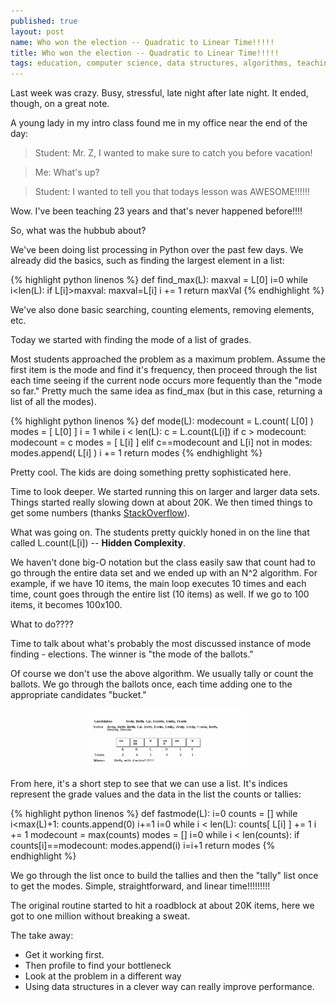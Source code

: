 ```yaml
---
published: true
layout: post
name: Who won the election -- Quadratic to Linear Time!!!!!
title: Who won the election -- Quadratic to Linear Time!!!!!
tags: education, computer science, data structures, algorithms, teaching
---
```


Last week was crazy. Busy, stressful, late night after late night. It
ended, though, on a great note.

A young lady in my intro class found me in my office near the end of the day:

> Student: Mr. Z, I wanted to make sure to catch you before vacation!

> Me: What's up?

> Student: I wanted to tell you that todays lesson was AWESOME!!!!!!

Wow. I've been teaching 23 years and that's never happened before!!!!

So, what was the hubbub about?

We've been doing list processing in Python over the past few days. We already did the basics, such as finding the largest element in a list:

{% highlight python linenos %}
def find_max(L):
    maxval = L[0]
	i=0
	while i<len(L):
		if L[i]>maxval:
			maxval=L[i]
		i += 1
	return maxVal
{% endhighlight %}

We've also done basic searching, counting elements, removing elements, etc.

Today we started with finding the mode of a list of grades.

Most students approached the problem as a maximum problem. Assume the
first item is the mode and find it's frequency, then proceed through
the list each time seeing if the current node occurs more fequently
than the "mode so far." Pretty much the same idea as find_max (but in this case, returning a list of all the modes).

{% highlight python linenos %}
def mode(L):
    modecount = L.count( L[0] )
    modes = [ L[0] ]
    i = 1
    while i < len(L):
        c = L.count(L[i]) 
        if c > modecount:
            modecount = c
            modes = [ L[i] ]
        elif c==modecount and L[i] not in modes:
            modes.append( L[i] )
        i += 1
    return modes
{% endhighlight %}


Pretty cool. The kids are doing something pretty sophisticated here. 

Time to look deeper. We started running this on larger and larger data
sets. Things started really slowing down at about 20K. We then timed
things to get some numbers (thanks
[StackOverflow](http://stackoverflow.com/questions/5998245/get-current-time-in-milliseconds-in-python)). 

What was going on. The students pretty quickly honed in on the line
that called L.count(L\[i\]) -- **Hidden Complexity**. 

We haven't done big-O notation but the class easily saw that count had
to go through the entire data set and we ended up with an N^2
algorithm. For example, if we have 10 items, the main loop executes 10
times and each time, count goes through the entire list (10 items) as
well. If we go to 100 items, it becomes 100x100.

What to do????

Time to talk about what's probably the most discussed instance of mode
finding - elections. The winner is "the mode of the ballots."

Of course we don't use the above algorithm. We usually tally or count the ballots. We go through the ballots once, each time adding one to the appropriate candidates "bucket." 

<div align="center">
<a href="/img/tally.png" rel="lightbox">
<img width="50%" src="/img/tally.png" class="" alt="" />
</a>
</div>

From here, it's a short step to see that we can use a list. It's
indices represent the grade values and the data in the list the counts
or tallies:

{% highlight python linenos %}
def fastmode(L):
    i=0
    counts = []
    while i<max(L)+1:
        counts.append(0)
        i+=1
    i=0
    while i < len(L):
        counts[ L[i] ] += 1
        i += 1
    modecount = max(counts)
    modes = []
    i=0
    while i < len(counts):
        if counts[i]==modecount:
            modes.append(i)
        i=i+1
    return modes
{% endhighlight %}

We go through the list once to build the tallies and then the "tally"
list once to get the modes. Simple, straightforward, and linear
time!!!!!!!!!

The original routine started to hit a roadblock at about 20K items,
here we got to one million without breaking a sweat.

The take away:

 * Get it working first.
 * Then profile to find your bottleneck
 * Look at the problem in a different way
 * Using data structures in a clever way can really improve performance.
